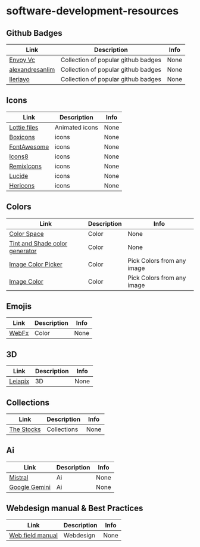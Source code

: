 # software-development-resources

## Github Badges

| Link | Description | Info |
| ---- | ----------- | ---------- |
| [Envoy Vc](https://dev.to/envoy_/150-badges-for-github-pnk) | Collection of popular github badges | None |
| [alexandresanlim](https://github.com/alexandresanlim/Badges4-README.md-Profile) | Collection of popular github badges | None |
| [Ileriayo](https://github.com/Ileriayo/markdown-badges) | Collection of popular github badges | None |
## Icons

| Link | Description | Info |
| ---- | ----------- | ---------- |
| [Lottie files](https://lottiefiles.com/) | Animated icons | None |
| [Boxicons](https://boxicons.com/) | icons | None |
| [FontAwesome](https://fontawesome.com/) | icons | None |
| [Icons8](https://icons8.com/) | icons | None |
| [RemixIcons](https://remixicon.com/) | icons | None |
| [Lucide](https://lucide.dev/) | icons | None |
| [Hericons](https://heroicons.com/) | icons | None |


## Colors

| Link | Description | Info |
| ---- | ----------- | ---------- |
| [Color Space](https://mycolor.space/) | Color | None |
| [Tint and Shade color generator](https://maketintsandshades.com/) | Color | None |
| [Image Color Picker](https://imagecolorpicker.com/) | Color | Pick Colors from any image |
| [Image Color](https://image-color.com/) | Color | Pick Colors from any image |


## Emojis

| Link | Description | Info |
| ---- | ----------- | ---------- |
| [WebFx](https://www.webfx.com/tools/emoji-cheat-sheet/) | Color | None |

## 3D

| Link | Description | Info |
| ---- | ----------- | ---------- |
| [Leiapix](https://www.leiapix.com/) | 3D | None |

## Collections

| Link | Description | Info |
| ---- | ----------- | ---------- |
| [The Stocks](https://thestocks.im/) | Collections | None |


## Ai

| Link | Description | Info |
| ---- | ----------- | ---------- |
| [Mistral](https://mistral.ai/) | Ai | None |
| [Google Gemini](https://gemini.google.com/) | Ai | None |


## Webdesign manual & Best Practices

| Link | Description | Info |
| ---- | ----------- | ---------- |
| [Web field manual](https://webfieldmanual.com/code.html) | Webdesign | None |